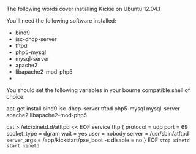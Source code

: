 The following words cover installing Kickie on Ubuntu 12.04.1

You'll need the following software installed:

* bind9
* isc-dhcp-server
* tftpd
* php5-mysql
* mysql-server
* apache2
* libapache2-mod-php5
* 

You should set the following variables in your bourne compatible shell of
choice:


   apt-get install bind9 isc-dhcp-server tftpd php5-mysql mysql-server apache2 libapache2-mod-php5

   cat > /etc/xinetd.d/atftpd << EOF
   service tftp
   {
      protocol = udp
      port = 69
      socket_type = dgram
      wait = yes
      user = nobody
      server = /usr/sbin/atftpd
      server_args = /app/kickstart/pxe_boot -s
      disable = no
   }
   EOF
`stop xinetd`
`start xinetd`



